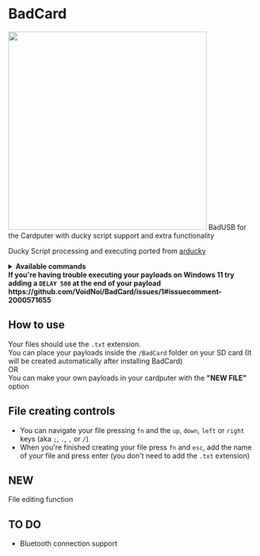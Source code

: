 # BadCard
<img src="https://github.com/VoidNoi/BadCard/blob/main/BADCARD.png" height="400">
BadUSB for the Cardputer with ducky script support and extra functionality

Ducky Script processing and executing ported from [arducky](https://github.com/Creased/arducky)

<details>
  <summary>
    <strong>Available commands</strong>
  </summary>
  
     (1) Commands without payload:
     - ENTER
     - MENU <=> APP
     - DOWNARROW <=> DOWN
     - LEFTARROW <=> LEFT
     - RIGHTARROW <=> RIGHT
     - UPARROW <=> UP
     - BREAK <=> PAUSE
     - CAPSLOCK
     - DELETE
     - END
     - ESC <=> ESCAPE
     - HOME
     - INSERT
     - NUMLOCK
     - PAGEUP
     - PAGEDOWN
     - PRINTSCREEN
     - SCROLLLOCK
     - SPACE
     - TAB
     - REPLAY (global commands aren't implemented)
     
     (2) Commands with payload:
     - DEFAULT_DELAY <=> DEFAULTDELAY (global commands aren't implemented.)
     - DELAY (+int)
     - STRING (+string)
     - GUI <=> WINDOWS (+char)
     - SHIFT (+char or key)
     - ALT (+char or key)
     - CTRL <=> CONTROL (+char or key)
     - REM (+string)
  
</details>
<strong>If you're having trouble executing your payloads on Windows 11 try adding a <code>DELAY 500</code> at the end of your payload https://github.com/VoidNoi/BadCard/issues/1#issuecomment-2000571655</strong>

## How to use
Your files should use the `.txt` extension.
<br/>
You can place your payloads inside the `/BadCard` folder on your SD card (It will be created automatically after installing BadCard)
<br/>
OR
<br/>
You can make your own payloads in your cardputer with the <strong>"NEW FILE"</strong> option 

## File creating controls
<ul>
  <li>
    You can navigate your file pressing <code>fn</code> and the <code>up</code>, <code>down</code>, <code>left</code> or <code>right</code> keys (aka <code>;</code>, <code>.</code>, <code>,</code> or <code>/</code>)
  </li>
  <li>
    When you're finished creating your file press <code>fn</code> and <code>esc</code>, add the name of your file and press enter (you don't need to add the <code>.txt</code> extension)
  </li>
</ul>

## NEW
  File editing function
  
## TO DO
<ul>
  <li>
    Bluetooth connection support
  </li>
</ul>
